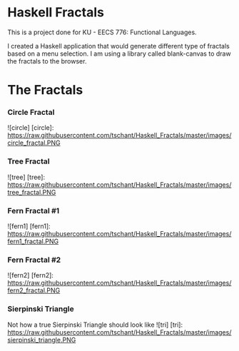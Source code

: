 Haskell Fractals
================

This is a project done for KU - EECS 776: Functional Languages.

I created a Haskell application that would generate different type of fractals based on a menu selection.
I am using a library called blank-canvas to draw the fractals to the browser.

The Fractals
================

### Circle Fractal
![circle]
[circle]: https://raw.githubusercontent.com/tschant/Haskell_Fractals/master/images/circle_fractal.PNG

### Tree Fractal
![tree]
[tree]: https://raw.githubusercontent.com/tschant/Haskell_Fractals/master/images/tree_fractal.PNG

### Fern Fractal #1
![fern1]
[fern1]: https://raw.githubusercontent.com/tschant/Haskell_Fractals/master/images/fern1_fractal.PNG

### Fern Fractal #2
![fern2]
[fern2]: https://raw.githubusercontent.com/tschant/Haskell_Fractals/master/images/fern2_fractal.PNG

### Sierpinski Triangle

Not how a true Sierpinski Triangle should look like
![tri]
[tri]: https://raw.githubusercontent.com/tschant/Haskell_Fractals/master/images/sierpinski_triangle.PNG
